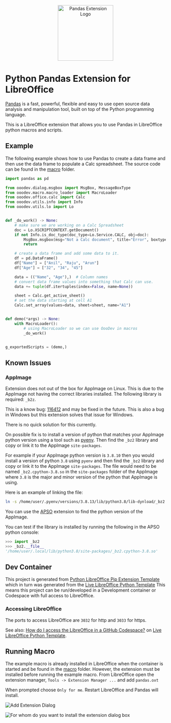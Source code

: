 <p align="center">
<img src="https://github.com/Amourspirit/python-libreoffice-pandas-ext/assets/4193389/76e3b356-51b1-48d4-a92b-18bdcb46fcf6" alt="Pandas Extension Logo" width="174" height="174">
</p>


# Python Pandas Extension for LibreOffice

[Pandas](https://pandas.pydata.org/) is a fast, powerful, flexible and easy to use open source data analysis and manipulation tool, built on top of the Python programming language.

This is a LibreOffice extension that allows you to use Pandas in LibreOffice python macros and scripts.

## Example

The following example shows how to use Pandas to create a data frame and then use the data frame to populate a Calc spreadsheet.
The source code can be found in the [macro](./macro) folder.

```python
import pandas as pd

from ooodev.dialog.msgbox import MsgBox, MessageBoxType
from ooodev.macro.macro_loader import MacroLoader
from ooodev.office.calc import Calc
from ooodev.utils.info import Info
from ooodev.utils.lo import Lo


def _do_work() -> None:
    # make sure we are working on a Calc Spreadsheet
    doc = Lo.XSCRIPTCONTEXT.getDocument()
    if not Info.is_doc_type(doc_type=Lo.Service.CALC, obj=doc):
        MsgBox.msgbox(msg="Not a Calc document", title="Error", boxtype=MessageBoxType.ERRORBOX)
        return

    # create a data frame and add some data to it.
    df = pd.DataFrame()
    df["Name"] = ["Anil", "Raju", "Arun"]
    df["Age"] = ["32", "34", "45"]

    data = (("Name", "Age"),)  # Column names
    # convert data frame values into something that Calc can use.
    data += tuple(df.itertuples(index=False, name=None))

    sheet = Calc.get_active_sheet()
    # set the data starting at cell A1
    Calc.set_array(values=data, sheet=sheet, name="A1")


def demo(*args) -> None:
    with MacroLoader():
        # using MacroLoader so we can use OooDev in macros
        _do_work()


g_exportedScripts = (demo,)
```

## Known Issues

### AppImage

Extension does not out of the box for AppImage on Linux. This is due to the AppImage not having the correct libraries installed. The following library is required: `_b2z`.

This is a know bug: [116412](https://bugs.documentfoundation.org/show_bug.cgi?id=116412) and may be fixed in the future. This is also a bug in Windows but this extension solves that issue for Windows.

There is no quick solution for this currently.

On possible fix is to install a version of python that matches your AppImage python version using a tool such as [pyenv](https://github.com/pyenv/pyenv). Then find the `_bz2` library and copy or link it to the AppImage `site-packages`.

For example if your AppImage python version is `3.8.10` then you would install a version of python `3.8` using `pyenv` and then find the `_bz2` library and copy or link it to the AppImage `site-packages`.
The file would need to be named `_bz2.cpython-3.8.so` in the `site-packages` folder of the AppImage where `3.8` is the major and minor version of the python that AppImage is using.

Here is an example of linking the file:

```bash
ln -s /home/user/.pyenv/versions/3.8.13/lib/python3.8/lib-dynload/_bz2.cpython-38-x86_64-linux-gnu.so /home/user/.local/lib/python3.8/site-packages/_bz2.cpython-3.8.so
```

You can use the [APSO](https://extensions.libreoffice.org/en/extensions/show/apso-alternative-script-organizer-for-python) extension to find the python version of the AppImage.

You can test if the library is installed by running the following in the APSO python console:

```python
>>> import _bz2
>>> _bz2.__file__
'/home/user/.local/lib/python3.8/site-packages/_bz2.cpython-3.8.so'
```

## Dev Container

This project is generated from [Python LibreOffice Pip Extension Template](https://github.com/Amourspirit/python-libreoffice-pip) which in turn was generated from the [Live LibreOffice Python Template] This means this project can be run/developed in a Development container or Codespace with full access to LibreOffice.

### Accessing LibreOffice

The ports to access LibreOffice are `3032` for http and `3033` for https.

See also: [How do I access the LibreOffice in a GitHub Codespace?](https://github.com/Amourspirit/live-libreoffice-python/wiki/FAQ#how-do-i-access-the-libreoffice-in-a-github-codespace) on [Live LibreOffice Python Template].

## Running Macro

The example macro is already installed in LibreOffice when the container is started and be found in the [macro](./macro) folder.
However, the extension must be installed before running the example macro. From LibreOffice open the extension manager, `Tools -> Extension Manager ...` and add `pandas.oxt`

When prompted choose `Only for me`. Restart LibreOffice and Pandas will install.

![Add Extension Dialog](https://github.com/Amourspirit/python-libreoffice-pandas-ext/assets/4193389/d62d9a5b-299d-48bd-bc41-0d0ff6718364)

![For whom do you want to install the extension dialog box](https://github.com/Amourspirit/python-libreoffice-numpy-ext/assets/4193389/ee0369a2-f2f9-45d9-b093-66a138078f2a)

[Live LibreOffice Python Template]:https://github.com/Amourspirit/live-libreoffice-python